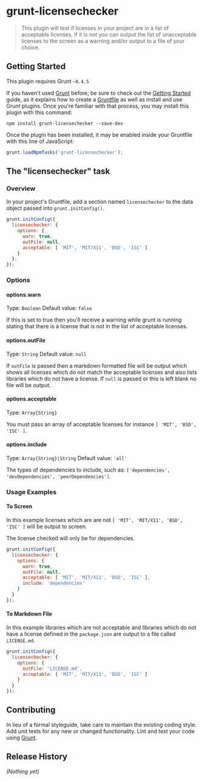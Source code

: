 # grunt-licensechecker

> This plugin will test if licenses in your project are in a list of acceptable licenses. If it is not you can output the list of 
unacceptable licenses to the screen as a warning and/or output to a file of your choice.

## Getting Started
This plugin requires Grunt `~0.4.5`

If you haven't used [Grunt](http://gruntjs.com/) before, be sure to check out the [Getting Started](http://gruntjs.com/getting-started) guide, as it explains how to create a [Gruntfile](http://gruntjs.com/sample-gruntfile) as well as install and use Grunt plugins. Once you're familiar with that process, you may install this plugin with this command:

```shell
npm install grunt-licensechecker --save-dev
```

Once the plugin has been installed, it may be enabled inside your Gruntfile with this line of JavaScript:

```js
grunt.loadNpmTasks('grunt-licensechecker');
```

## The "licensechecker" task

### Overview
In your project's Gruntfile, add a section named `licensechecker` to the data object passed into `grunt.initConfig()`.

```js
grunt.initConfig({
  licensechecker: {
    options: {
      warn: true,
      outFile: null,
      acceptable: [ 'MIT', 'MIT/X11', 'BSD', 'ISC' ] 
    }
  },
});
```

### Options

#### options.warn
Type: `Boolean`
Default value: `false`

If this is set to true then you'll receive a warning while grunt is running stating that there is a license that is not in the list of acceptable
licenses.

#### options.outFile
Type: `String`
Default value: `null`

If `outFile` is passed then a markdown formatted file will be output which shows all licenses which do not match the acceptable licenses and also lists libraries which do not have a license. If `null` is passed or this is left blank no file will be output.

#### options.acceptable
Type: `Array{String}`

You must pass an array of acceptable licenses for instance `[ 'MIT', 'BSD', 'ISC' ]`.


#### options.include
Type: `Array{String}|String`
Default value: `'all'`

The types of dependencies to include, such as: `['dependencies', 'devDependencies', 'peerDependencies']`.


### Usage Examples

#### To Screen
In this example licenses which are are not `[ 'MIT', 'MIT/X11', 'BSD', 'ISC' ]` will be output to screen.

The license checked will only be for dependencies.

```js
grunt.initConfig({
  licensechecker: {
    options: {
      warn: true,
      outFile: null,
      acceptable: [ 'MIT', 'MIT/X11', 'BSD', 'ISC' ],
      include: 'dependencies' 
    }
  }
});
```

#### To Markdown File
In this example libraries which are not acceptable and libraries which do not have a license defined in the `package.json`
are output to a file called `LICENSE.md`.

```js
grunt.initConfig({
  licensechecker: {
    options: {
      outFile: 'LICENSE.md',
      acceptable: [ 'MIT', 'MIT/X11', 'BSD', 'ISC' ] 
    }
  }
});
```


## Contributing
In lieu of a formal styleguide, take care to maintain the existing coding style. Add unit tests for any new or changed functionality. Lint and test your code using [Grunt](http://gruntjs.com/).

## Release History
_(Nothing yet)_
